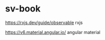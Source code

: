 # sv-book

https://rxjs.dev/guide/observable   rxjs

https://v6.material.angular.io/  angular material
